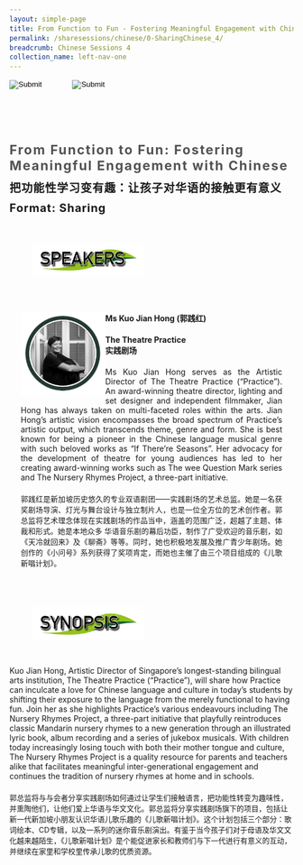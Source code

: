 ```yaml
---
layout: simple-page
title: From Function to Fun - Fostering Meaningful Engagement with Chinese
permalink: /sharesessions/chinese/0-SharingChinese_4/
breadcrumb: Chinese Sessions 4
collection_name: left-nav-one
---
```




<input type="image" name="btnBack" id="btnBack" onclick="goBack()" src="/images/btnBack.png" style="height:70px;">
<input type="image" name="btnRegister" id="btnRegister" src="/images/btnClosed.png"
    style="height:70px;padding-left: 50px;" />

<link href="/misc/bootstrap.min.css" rel="stylesheet" />
<link href="/misc/Site.css" rel="stylesheet" />
<style>
    .divSPMain {
        padding: 20px;
        padding-top: 20px;
        text-align: justify;
        border-radius: 20px;
    }
    .divSPInfo {
        padding-top: 1px;
    }
</style>

<div id="PanelSess">
    <div class="col-md-12" style="padding-top: 40px;">
        <b>
            <span id="lblTitle_EL" style="font-weight: bold; font-size: 23px; letter-spacing: 2px; color: #525252">
                From Function to Fun: Fostering Meaningful Engagement with Chinese</span></b>
    </div>
    <div class="col-md-12" style="padding-top: 10px;">
        <span id="lblTitle_OL" style="font-weight: bold; font-size: 20px; letter-spacing: 1px;">
        把功能性学习变有趣：让孩子对华语的接触更有意义</span>
    </div>
    <div class="col-md-12" style="padding-top: 10px;">
        <span id="tblFormat" style="font-weight: bold; font-size: 20px; letter-spacing: 1px;"><b>Format:</b>
            Sharing</span>
    </div>
    <div class="row divSPMain">
        <h2 style="text-decoration: underline; padding-left: 20px;">
            <img src="/images/sessions/HDerSpeakers.png" style="height: 60px;width:199px;" /></h2>
        <div class="col-md-2">
        </div>
    </div>
<div class="row divSPMain">
                            <div class="col-md-2">
                                <img id="RptSpeaker_Img_0" src="/images/sessions/C11.png" style="float: left; width: 150px;" />
                            </div>
                            <div class="divSPInfo col-md-10">
                                <div class="col-md-12" style="font-weight: bold;">
                                    <span id="RptSpeaker_lblName_0">Ms Kuo Jian Hong (郭践红)</span>
                                </div>
                                <div class="col-md-12" style="padding-top: 20px; font-weight: bold;">
                                    <span id="RptSpeaker_lblOrg_EL_0">The Theatre Practice</span>
                                </div>
                                <div class="col-md-12" style="font-weight: bold;">
                                    <span id="RptSpeaker_lblOrg_OL_0">实践剧场</span>
                                </div>
                                <div class="col-md-12" style="padding-top: 20px;">
                                    <span id="RptSpeaker_Label1_0">Ms Kuo Jian Hong serves as the Artistic Director of The Theatre Practice (“Practice”). An award-winning theatre director, lighting and set designer and independent filmmaker, Jian Hong has always taken on multi-faceted roles within the arts. Jian Hong’s artistic vision encompasses the broad spectrum of Practice’s artistic output, which transcends theme, genre and form. She is best known for being a pioneer in the Chinese language musical genre with such beloved works as “If There’re Seasons”. Her advocacy for the development of theatre for young audiences has led to her creating award-winning works such as The wee Question Mark series and The Nursery Rhymes Project, a three-part initiative.</span>
                                </div>
                                <div class="col-md-12" style="padding-top: 20px; font-size: 13px;">
                                    <span id="RptSpeaker_Label2_0">郭践红是新加坡历史悠久的专业双语剧团——实践剧场的艺术总监。她是一名获奖剧场导演、灯光与舞台设计与独立制片人，也是一位全方位的艺术创作者。郭总监将艺术理念体现在实践剧场的作品当中，涵盖的范围广泛，超越了主题、体裁和形式。她是本地众多 华语音乐剧的幕后功臣，制作了广受欢迎的音乐剧，如《天冷就回来》及《聊斋》等等。同时，她也积极地发展及推广青少年剧场。她创作的《小问号》系列获得了奖项肯定，而她也主催了由三个项目组成的《儿歌新唱计划》。</span>
                                </div>
                            </div>
                        </div>
    <div class="row divSPMain">
        <h2 style="text-decoration: underline; padding-left: 20px;">
            <img src="/images/sessions/HderSynopsis.png" style="height: 60px;width:199px;" /></h2>
        <div class="col-md-2">
        </div>
    </div>
    <div class="col-md-2">
    </div>
    <div class="divSPInfo col-md-10">
                        <div class="col-md-12">
                            <span id="lblSynosis_EL">Kuo Jian Hong, Artistic Director of Singapore’s longest-standing bilingual arts institution, The Theatre Practice (“Practice”), will share how Practice can inculcate a love for Chinese language and culture in today’s students by shifting their exposure to the language from the merely functional to having fun.  Join her as she highlights Practice’s various endeavours including The Nursery Rhymes Project, a three-part initiative that playfully reintroduces classic Mandarin nursery rhymes to a new generation through an illustrated lyric book, album recording and a series of jukebox musicals.  With children today increasingly losing touch with both their mother tongue and culture, The Nursery Rhymes Project is a quality resource for parents and teachers alike that facilitates meaningful inter-generational engagement and continues the tradition of nursery rhymes at home and in schools. </span>
                        </div>
                        <div class="col-md-12" style="padding-top: 20px; font-size: 13px;">
                            <span id="lblSynosis_OL">郭总监将与与会者分享实践剧场如何通过让学生们接触语言，把功能性转变为趣味性，并熏陶他们，让他们爱上华语与华文文化。郭总监将分享实践剧场旗下的项目，包括让新一代新加坡小朋友认识华语儿歌乐趣的《儿歌新唱计划》。这个计划包括三个部分：歌词绘本、CD专辑，以及一系列的迷你音乐剧演出。有鉴于当今孩子们对于母语及华文文化越来越陌生，《儿歌新唱计划》是个能促进家长和教师们与下一代进行有意义的互动，并继续在家里和学校里传承儿歌的优质资源。</span>
                        </div>
                    </div>

</div>
